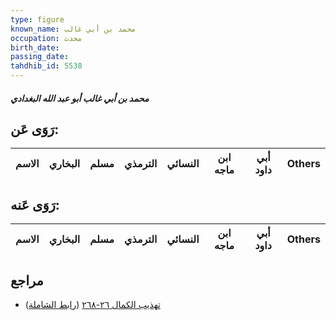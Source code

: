 ```yaml
---
type: figure
known_name: محمد بن أبي غالب
occupation: محدث
birth_date:
passing_date:
tahdhib_id: 5538
---
```

##### محمد بن أبي غالب أبو عبد الله البغدادي

## رَوَى عَن:
| الاسم | البخاري | مسلم | الترمذي | النسائي | ابن ماجه | أبي داود | Others |
| ----- | ------- | ---- | ------- | ------- | -------- | -------- | ------ |
## رَوَى عَنه:
| الاسم | البخاري | مسلم | الترمذي | النسائي | ابن ماجه | أبي داود | Others |
| ----- | ------- | ---- | ------- | ------- | -------- | -------- | ------ |
## مراجع
- [تهذيب الكمال ٢٦-٢٦٨](obsidian://open?vault=Tahdhib-al-Kamal&file=Figures/٥٥٣٨-محمد%20بن%20أبي%20غالب%20أبو%20عبد%20الله%20البغدادي) ([رابط الشاملة](https://shamela.ws/book/3722/14016))